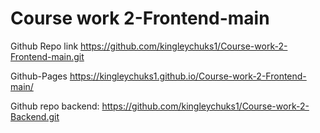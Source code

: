 # Course work 2-Frontend-main
Github Repo link https://github.com/kingleychuks1/Course-work-2-Frontend-main.git

Github-Pages https://kingleychuks1.github.io/Course-work-2-Frontend-main/

Github repo backend: https://github.com/kingleychuks1/Course-work-2-Backend.git
